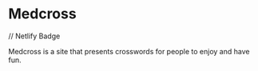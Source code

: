 # Medcross

// Netlify Badge

Medcross is a site that presents crosswords for people to enjoy and have fun.

